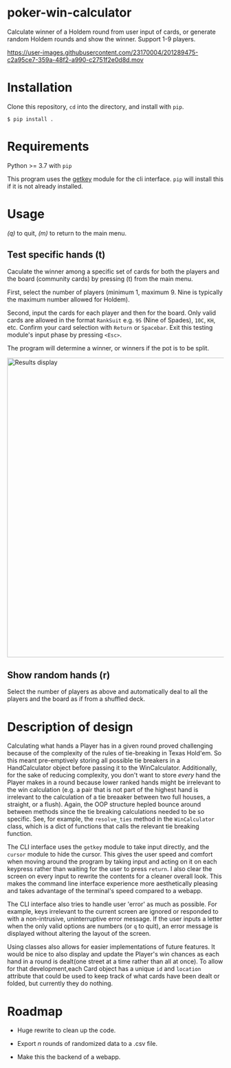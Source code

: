 # poker-win-calculator
Calculate winner of a Holdem round from user input of cards, or generate random Holdem rounds and show the winner. Support 1-9 players.

https://user-images.githubusercontent.com/23170004/201289475-c2a95ce7-359a-48f2-a990-c2751f2e0d8d.mov

# Installation

Clone this repository, `cd` into the directory, and install with `pip`.

`$ pip install .`

# Requirements

Python >= 3.7 with `pip`

This program uses the [getkey](https://pypi.org/project/getkey/) module for the cli interface. `pip` will install this if it is not already installed.

# Usage

*(q)* to quit, *(m)* to return to the main menu.

## Test specific hands (t)
Caculate the winner among a specific set of cards for both the players and the board (community cards) by pressing (t) from the main menu.

First, select the number of players (minimum 1, maximum 9. Nine is typically the maximum number allowed for Holdem).


Second, input the cards for each player and then for the board. Only valid cards are allowed in the format `RankSuit` e.g. `9S` (Nine of Spades), `10C`, `KH`, etc.
Confirm your card selection with `Return` or `Spacebar`.
Exit this testing module's input phase by pressing `<Esc>`.


The program will determine a winner, or winners if the pot is to be split.

<img width="696" alt="Results display" src="https://user-images.githubusercontent.com/23170004/201291135-4618d142-5be6-4a44-b1f5-1d393f8acf20.png">

## Show random hands (r)
Select the number of players as above and automatically deal to all the players and the board as if from a shuffled deck.

# Description of design

Calculating what hands a Player has in a given round proved challenging because
of the complexity of the rules of tie-breaking in Texas Hold'em. So this meant
pre-emptively storing all possible tie breakers in a HandCalculator object
before passing it to the WinCalculator. Additionally, for the sake of reducing
complexity, you don't want to store *every* hand the Player makes in a round
because lower ranked hands might be irrelevant to the win calculation (e.g. a
pair that is not part of the highest hand is irrelevant to the calculation of a
tie breaaker between two full houses, a straight, or a flush). Again, the OOP
structure hepled bounce around between methods since the tie breaking
calculations needed to be so specific. See, for example, the `resolve_ties`
method in the `WinCalculator` class, which is a dict of functions that calls
the relevant tie breaking function.

The CLI interface uses the `getkey` module to take input directly, and the
`cursor` module to hide the cursor. This gives the user speed and comfort when
moving around the program by taking input and acting on it on each keypress
rather than waiting for the user to press `return`. I also clear the screen on
every input to rewrite the contents for a cleaner overall look. This makes the
command line interface experience more aesthetically pleasing and takes
advantage of the terminal's speed compared to a webapp.

The CLI interface also tries to handle user 'error' as much as possible. For
example, keys irrelevant to the current screen are ignored or responded to with
a non-intrusive, uninterruptive error message. If the user inputs a letter when
the only valid options are numbers (or `q` to quit), an error message is
displayed without altering the layout of the screen.

Using classes also allows for easier implementations of future features. It
would be nice to also display and update the Player's win chances as each hand
in a round is dealt(one street at a time rather than all at once). To allow for
that development,each Card object has a unique `id` and `location` attribute
that could be used to keep track of what cards have been dealt or folded, but
currently they do nothing.

# Roadmap
* Huge rewrite to clean up the code.

* Export *n* rounds of randomized data to a .csv file.

* Make this the backend of a webapp.
